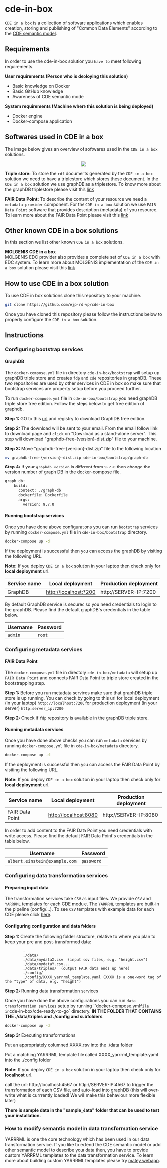 # cde-in-box
`CDE in a box` is a collection of software applications which enables creation, storing and publishing of "Common Data Elements" according to the [CDE semantic model](https://github.com/ejp-rd-vp/CDE-semantic-model).

## Requirements
In order to use the cde-in-box solution you `have to` meet following requirements.

**User requirements (Person who is deploying this solution)**

* Basic knowledge on Docker​
* Basic GitHub knowledge​
* Awareness of CDE semantic model

**System requirements​ (Machine where this solution is being deployed)**

* Docker engine​
* Docker-compose application​

## Softwares used in CDE in a box
The image below gives an overview of softwares used in the `CDE in a box` solutions.

<p align="center"> 
    <a href="docs/images/components_overview.jpg" target="_blank">
        <img src="docs/images/components_overview.jpg"> 
    </a>
</p>

**Triple store:**
To store the `rdf` documents generated by the `CDE in a box` solution we need to have a triplestore which stores these document. In the `CDE in a box` solution we use graphDB as a triplestore. To know more about the graphDB triplestore please visit this [link](https://graphdb.ontotext.com)

**FAIR Data Point:**
To describe the content of your resource we need a `metadata provider` component. For the `CDE in a box` solution we use `FAIR Data Point` software that provides description (metadata) of you resource. To learn more about the FAIR Data Point please visit this [link](https://fairdatapoint.readthedocs.io/en/latest/)

## Other known CDE​ in a box solutions
In this section we list other known `CDE in a box` solutions.

**MOLGENIS CDE in a box**     
MOLGENIS EDC provider also provides a complete set of `CDE in a box` with EDC system. To learn more about MOLGENIS implementation of the `CDE in a box` solution please visit this [link](https://github.com/fdlk/cde-in-box/tree/feat/molgenis)

## How to use CDE in a box solution

To use CDE in box solutions clone this repository to your machine.

```sh
git clone https://github.com/ejp-rd-vp/cde-in-box
```

Once you have cloned this repository please follow the instructions below to properly configure the `CDE in a box` solution. 
## Instructions

### Configuring bootstrap services
#### GraphDB
The `docker-compose.yml` file in directory `cde-in-box/bootstrap` will setup up graphDB triple store and creates `fdp` and `cde` repositories in graphDB. These two repositories are used by other services in CDE in box so make sure that bootstrap services are property setup before you proceed further.
   
To run `docker-compose.yml` file in `cde-in-box/bootstrap` you need graphDB triple store free edition. Follow the steps below to get free edition of graphdb.


**Step 1:** GO to this [url](https://www.ontotext.com/products/graphdb/graphdb-free/) and registry to download GraphDB free edition.


**Step 2:** The download will be sent to your email. From the email follow link to download page and `click` on "Download as a stand-alone server". This step will download "graphdb-free-{version}-dist.zip" file to your machine.


**Step 3:** Move "graphdb-free-{version}-dist.zip" file to the following location

```sh
mv graphdb-free-{version}-dist.zip cde-in-box/bootstrap/graph-db
```

**Step 4:** If your `graphdb version` is different from `9.7.0` then change the version number of graph DB in the docker-compose file.

```sh
graph_db:
    build:
      context: ./graph-db
      dockerfile: Dockerfile        
      args:
        version: 9.7.0
```
#### Running bootstrap services
Once you have done above configurations you can run `bootstrap` services by running `docker-compose.yml` file in `cde-in-box/bootstrap` directory.

```sh
docker-compose up -d
```

If the deployment is successful then you can access the graphDB by visiting the following URL.

**Note:** If you deploy `CDE in a box` solution in your laptop then check only for **local deployment** url.

| Service name | Local deployment | Production deployment |
| --- | --- | --- |
| GraphDB | [http://localhost:7200](http://localhost:7200/) | http://SERVER-IP:7200 |

By default GraphDB service is secured so you need credentials to login to the graphDB. Please find the default graphDB's credentials in the table below.

| Username| Password |
| --- | --- |
| `admin` | `root` |

### Configuring metadata services
#### FAIR Data Point
The `docker-compose.yml` file in directory `cde-in-box/metadata` will setup up `FAIR Data Point` and connects FAIR Data Point to triple store created in the bootstrapping step.



**Step 1:** Before you run metadata services make sure that graphDB triple store is up running. You can check by going to this url for local deployment (in your laptop) `http://localhost:7200` for production deployment (in your server) `http:server_ip:7200`



**Step 2:** Check if `fdp` repository is available in the graphDB triple store.


#### Running metadata services
Once you have done above checks you can run `metadata` services by running `docker-compose.yml` file in `cde-in-box/metadata` directory.

```sh
docker-compose up -d
```

If the deployment is successful then you can access the FAIR Data Point by visiting the following URL.

**Note:** If you deploy `CDE in a box` solution in your laptop then check only for **local deployment** url.

| Service name | Local deployment | Production deployment |
| --- | --- | --- |
| FAIR Data Point | [http://localhost:8080](http://localhost:8080) | http://SERVER-IP:8080 |

In order to add content to the FAIR Data Point you need credentials with write access. Please find the default FAIR Data Point's credentials in the table below.

| Username| Password |
| --- | --- |
| `albert.einstein@example.com` | `password` |

### Configuring data transformation services

#### Preparing input data

The transformation services take `CSV` as input files. We provide `CSV` and `YARRRML` templates for each CDE module. The `YARRRML` templates are built-in the pipeline (config/...). To see `CSV` templates with example data for each CDE please click  [here](https://github.com/ejp-rd-vp/CDE-semantic-model-implementations/tree/master/YARRRML_Transform_Templates).

#### Configuring configuration and data folders 

**Step 1:** Create the following folder structure, relative to where you plan to keep your pre and post-transformed data:

```
        .
        ./data/   
        ./data/mydataX.csv  (input csv files, e.g. "height.csv")
        ./data/mydataY.csv...
        ./data/triples/  (output FAIR data ends up here)
        ./config/
        ./config/XXXX_yarrrml_template.yaml (XXXX is a one-word tag of the "type" of data, e.g. "height")
```



**Step 2:**  Running data transformation services

Once you have done the above configurations you can run `data transformation services` setup by running ``docker-compose.yml` file in `cde-in-box/cde-ready-to-go` directory.
**IN THE FOLDER THAT CONTAINS THE ./data/triples and ./config and subfolders**

```sh
docker-compose up -d
```



**Step 3:**  Executing transformations

Put an appropriately columned XXXX.csv into the ./data folder

Put a matching YARRRML template file called XXXX_yarrrml_template.yaml into the ./config folder

**Note:** If you deploy `CDE in a box` solution in your laptop then check only for **localhost** url.

call the url:  http://localhost:4567 or http://SERVER-IP:4567  to trigger the transformation of each CSV file, and auto-load into graphDB (this will over-write what is currrently loaded!  We will make this behaviour more flexible later)

**There is sample data in the "sample_data" folder that can be used to test your installation.**

### How to modify semantic model in data transformation service

YARRRML is one the core technology which has been used in our data transformation service. If you like to extend the CDE semantic model or add other semantic model to describe your data then, you have to provide custom YARRRML templates to the data transformation service. To learn more about building custom YARRRML templates please try [matey webapp](https://rml.io/yarrrml/matey/).
